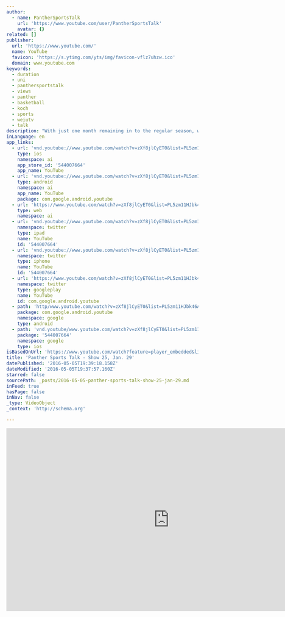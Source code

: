 ```yaml
---
author:
  - name: PantherSportsTalk
    url: 'https://www.youtube.com/user/PantherSportsTalk'
    avatar: {}
related: []
publisher:
  url: 'https://www.youtube.com/'
  name: YouTube
  favicon: 'https://s.ytimg.com/yts/img/favicon-vflz7uhzw.ico'
  domain: www.youtube.com
keywords:
  - duration
  - uni
  - panthersportstalk
  - views
  - panther
  - basketball
  - koch
  - sports
  - weiutv
  - talk
description: "With just one month remaining in to the regular season, we hear from assistant coach Kyle Green on the final 9 games of MVC play. We look at what Bennett Koch brings to the floor, hear how the women's basketball team has played themselves into first place, and find out which records the swimming team took down this season."
inLanguage: en
app_links:
  - url: 'vnd.youtube://www.youtube.com/watch?v=zXf8jlCyET0&list=PL5zm11HJbk46ACUfT2xLun59Mv6Lzwlha&feature=applinks'
    type: ios
    namespace: ai
    app_store_id: '544007664'
    app_name: YouTube
  - url: 'vnd.youtube://www.youtube.com/watch?v=zXf8jlCyET0&list=PL5zm11HJbk46ACUfT2xLun59Mv6Lzwlha&feature=applinks'
    type: android
    namespace: ai
    app_name: YouTube
    package: com.google.android.youtube
  - url: 'https://www.youtube.com/watch?v=zXf8jlCyET0&list=PL5zm11HJbk46ACUfT2xLun59Mv6Lzwlha&feature=applinks'
    type: web
    namespace: ai
  - url: 'vnd.youtube://www.youtube.com/watch?v=zXf8jlCyET0&list=PL5zm11HJbk46ACUfT2xLun59Mv6Lzwlha&feature=applinks'
    namespace: twitter
    type: ipad
    name: YouTube
    id: '544007664'
  - url: 'vnd.youtube://www.youtube.com/watch?v=zXf8jlCyET0&list=PL5zm11HJbk46ACUfT2xLun59Mv6Lzwlha&feature=applinks'
    namespace: twitter
    type: iphone
    name: YouTube
    id: '544007664'
  - url: 'https://www.youtube.com/watch?v=zXf8jlCyET0&list=PL5zm11HJbk46ACUfT2xLun59Mv6Lzwlha'
    namespace: twitter
    type: googleplay
    name: YouTube
    id: com.google.android.youtube
  - path: 'http/www.youtube.com/watch?v=zXf8jlCyET0&list=PL5zm11HJbk46ACUfT2xLun59Mv6Lzwlha'
    package: com.google.android.youtube
    namespace: google
    type: android
  - path: 'vnd.youtube/www.youtube.com/watch?v=zXf8jlCyET0&list=PL5zm11HJbk46ACUfT2xLun59Mv6Lzwlha'
    package: '544007664'
    namespace: google
    type: ios
isBasedOnUrl: 'https://www.youtube.com/watch?feature=player_embedded&list=PL5zm11HJbk46ACUfT2xLun59Mv6Lzwlha&v=zXf8jlCyET0'
title: 'Panther Sports Talk - Show 25, Jan. 29'
datePublished: '2016-05-05T19:39:18.158Z'
dateModified: '2016-05-05T19:37:57.160Z'
starred: false
sourcePath: _posts/2016-05-05-panther-sports-talk-show-25-jan-29.md
inFeed: true
hasPage: false
inNav: false
_type: VideoObject
_context: 'http://schema.org'

---
```

<iframe src="https://cdn.embedly.com/widgets/media.html?src=https%3A%2F%2Fwww.youtube.com%2Fembed%2Fvideoseries%3Flist%3DPL5zm11HJbk46ACUfT2xLun59Mv6Lzwlha&amp;url=https%3A%2F%2Fwww.youtube.com%2Fwatch%3Ffeature%3Dplayer_embedded%26list%3DPL5zm11HJbk46ACUfT2xLun59Mv6Lzwlha%26v%3DzXf8jlCyET0&amp;image=https%3A%2F%2Fi.ytimg.com%2Fvi%2FzXf8jlCyET0%2Fhqdefault.jpg&amp;key=b7d04c9b404c499eba89ee7072e1c4f7&amp;type=text%2Fhtml&amp;schema=youtube" width="854" height="480" scrolling="no" frameborder="0" allowfullscreen="" style=""></iframe>